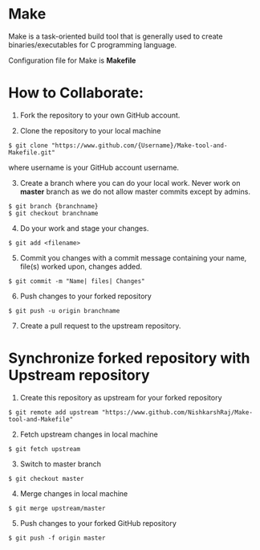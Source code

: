 # Make 
Make is a task-oriented build tool that is generally used to create binaries/executables for C programming language.

Configuration file for Make is **Makefile**

# How to Collaborate:

1. Fork the repository to your own GitHub account.

2. Clone the repository to your local machine
```
$ git clone "https://www.github.com/{Username}/Make-tool-and-Makefile.git"
```
where username is your GitHub account username.

3. Create a branch where you can do your local work.
Never work on **master** branch as we do not allow master commits except by admins.
```
$ git branch {branchname}
$ git checkout branchname
```

4. Do your work and stage your changes.
```
$ git add <filename>
```

5. Commit you changes with a commit message containing your name, file(s) worked upon, changes added.
```
$ git commit -m "Name| files| Changes"
```

6. Push changes to your forked repository
```
$ git push -u origin branchname
```
7. Create a pull request to the upstream repository.

# Synchronize forked repository with Upstream repository

1. Create this repository as upstream for your forked repository
```
$ git remote add upstream "https://www.github.com/NishkarshRaj/Make-tool-and-Makefile"
```

2. Fetch upstream changes in local machine
```
$ git fetch upstream
```

3. Switch to master branch
```
$ git checkout master
```

4. Merge changes in local machine
```
$ git merge upstream/master
```

5. Push changes to your forked GitHub repository
```
$ git push -f origin master
```
